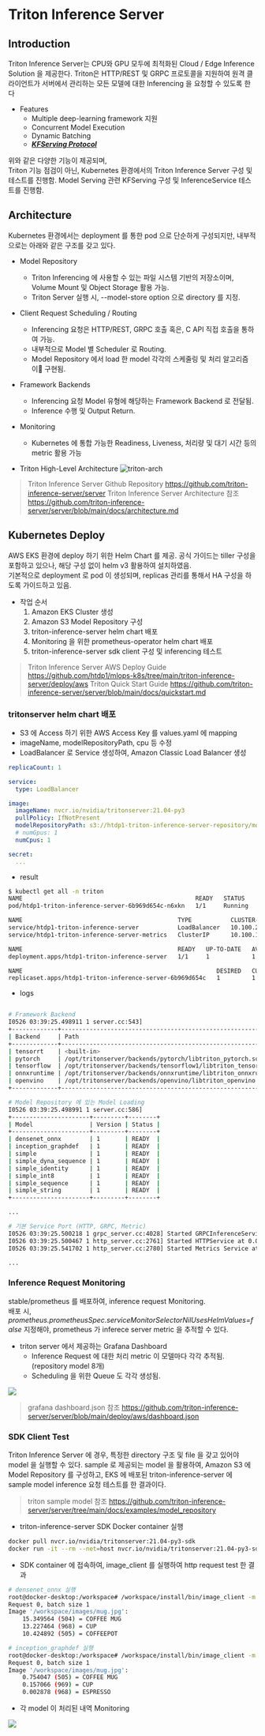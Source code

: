 # Triton Inference Server

## Introduction

Triton Inference Server는 CPU와 GPU 모두에 최적화된 Cloud / Edge Inference Solution 을 제공한다. Triton은 HTTP/REST 및 GRPC 프로토콜을 지원하여 원격 클라이언트가 서버에서 관리하는 모든 모델에 대한 Inferencing 을 요청할 수 있도록 한다

- Features
  - Multiple deep-learning framework 지원
  - Concurrent Model Execution
  - Dynamic Batching
  - *<b><u>KFServing Protocol</u></b>*

위와 같은 다양한 기능이 제공되며,  
Triton 기능 점검이 아닌, Kubernetes 환경에서의 Triton Inference Server 구성 및 테스트를 진행함.
Model Serving 관련 KFServing 구성 및 InferenceService 테스트를 진행함.

## Architecture

Kubernetes 환경에서는 deployment 를 통한 pod 으로 단순하게 구성되지만, 내부적으로는 아래와 같은 구조를 갖고 있다.

- Model Repository
  - Triton Inferencing 에 사용할 수 있는 파일 시스템 기반의 저장소이며, Volume Mount 및 Object Storage 활용 가능.
  - Triton Server 실행 시, --model-store option 으로 directory 를 지정.

- Client Request Scheduling / Routing
  - Inferencing 요청은 HTTP/REST, GRPC 호출 혹은, C API 직접 호출을 통하여 가능.
  - 내부적으로 Model 별 Scheduler 로 Routing.
  - Model Repository 에서 load 한 model 각각의 스케줄링 및 처리 알고리즘이 구현됨.

- Framework Backends
  - Inferencing 요청 Model 유형에 해당하는 Framework Backend 로 전달됨.
  - Inference 수행 및 Output Return.

- Monitoring
  - Kubernetes 에 통합 가능한 Readiness, Liveness, 처리량 및 대기 시간 등의 metric 활용 가능

- Triton High-Level Architecture
<img src="https://github.com/triton-inference-server/server/raw/main/docs/images/arch.jpg" title="triton-arch" alt="triton-arch"></img>

> Triton Inference Server Github Repository
<https://github.com/triton-inference-server/server>
> Triton Inference Server Architecture 참조
<https://github.com/triton-inference-server/server/blob/main/docs/architecture.md>


## Kubernetes Deploy

AWS EKS 환경에 deploy 하기 위한 Helm Chart 를 제공. 공식 가이드는 tiller 구성을 포함하고 있으나, 해당 구성 없이 helm v3 활용하여 설치하였음.  
기본적으로 deployment 로 pod 이 생성되며, replicas 관리를 통해서 HA 구성을 하도록 가이드하고 있음.

- 작업 순서
  1. Amazon EKS Cluster 생성
  2. Amazon S3 Model Repository 구성
  3. triton-inference-server helm chart 배포
  4. Monitoring 을 위한 prometheus-operator helm chart 배포
  5. triton-inference-server sdk client 구성 및 inferencing 테스트

> Triton Inference Server AWS Deploy Guide
<https://github.com/htdp1/mlops-k8s/tree/main/triton-inference-server/deploy/aws>
> Triton Quick Start Guide
<https://github.com/triton-inference-server/server/blob/main/docs/quickstart.md>

### tritonserver helm chart 배포
  - S3 에 Access 하기 위한 AWS Access Key 를 values.yaml 에 mapping
  - imageName, modelRepositoryPath, cpu 등 수정
  - LoadBalancer 로 Service 생성하여, Amazon Classic Load Balancer 생성

```yaml
replicaCount: 1

service:
  type: LoadBalancer

image:
  imageName: nvcr.io/nvidia/tritonserver:21.04-py3
  pullPolicy: IfNotPresent
  modelRepositoryPath: s3://htdp1-triton-inference-server-repository/model_repository
  # numGpus: 1
  numCpus: 1

secret: 
  ...

```

- result

```sh
$ kubectl get all -n triton
NAME                                                 READY   STATUS    RESTARTS   AGE
pod/htdp1-triton-inference-server-6b969d654c-n6xkn   1/1     Running   0          39m

NAME                                            TYPE           CLUSTER-IP       EXTERNAL-IP    PORT(S)                                         AGE
service/htdp1-triton-inference-server           LoadBalancer   10.100.209.89    <External-IP>   8000:31422/TCP,8001:31024/TCP,8002:30129/TCP   3h24m
service/htdp1-triton-inference-server-metrics   ClusterIP      10.100.179.240   <none>          8080/TCP   3h24m

NAME                                            READY   UP-TO-DATE   AVAILABLE   AGE
deployment.apps/htdp1-triton-inference-server   1/1     1            1           3h24m

NAME                                                       DESIRED   CURRENT   READY   AGE
replicaset.apps/htdp1-triton-inference-server-6b969d654c   1         1         1       3h24m
```

- logs
```sh

# Framework Backend
I0526 03:39:25.498911 1 server.cc:543]
+-------------+-----------------------------------------------------------------+--------+
| Backend     | Path                                                            | Config |
+-------------+-----------------------------------------------------------------+--------+
| tensorrt    | <built-in>                                                      | {}     |
| pytorch     | /opt/tritonserver/backends/pytorch/libtriton_pytorch.so         | {}     |
| tensorflow  | /opt/tritonserver/backends/tensorflow1/libtriton_tensorflow1.so | {}     |
| onnxruntime | /opt/tritonserver/backends/onnxruntime/libtriton_onnxruntime.so | {}     |
| openvino    | /opt/tritonserver/backends/openvino/libtriton_openvino.so       | {}     |
+-------------+-----------------------------------------------------------------+--------+

# Model Repository 에 있는 Model Loading
I0526 03:39:25.498991 1 server.cc:586]
+----------------------+---------+--------+
| Model                | Version | Status |
+----------------------+---------+--------+
| densenet_onnx        | 1       | READY  |
| inception_graphdef   | 1       | READY  |
| simple               | 1       | READY  |
| simple_dyna_sequence | 1       | READY  |
| simple_identity      | 1       | READY  |
| simple_int8          | 1       | READY  |
| simple_sequence      | 1       | READY  |
| simple_string        | 1       | READY  |
+----------------------+---------+--------+

...

# 기본 Service Port (HTTP, GRPC, Metric)
I0526 03:39:25.500218 1 grpc_server.cc:4028] Started GRPCInferenceService at 0.0.0.0:8001
I0526 03:39:25.500467 1 http_server.cc:2761] Started HTTPService at 0.0.0.0:8000
I0526 03:39:25.541702 1 http_server.cc:2780] Started Metrics Service at 0.0.0.0:8002

...

```

### Inference Request Monitoring

stable/prometheus 를 배포하여, inference request Monitoring.  
배포 시, *prometheus.prometheusSpec.serviceMonitorSelectorNilUsesHelmValues=false* 지정해야, prometheus 가 inferece server metric 을 추적할 수 있다.

- triton server 에서 제공하는 Grafana Dashboard
  - Inference Request 에 대한 처리 metric 이 모델마다 각각 추적됨. (repository model 8개)
  - Scheduling 을 위한 Queue 도 각각 생성됨.  

![](../../images/triton-grafana-dashboard.png)

> grafana dashboard.json 참조
<https://github.com/triton-inference-server/server/blob/main/deploy/aws/dashboard.json>


### SDK Client Test

Triton Inference Server 에 경우, 특정한 directory 구조 및 file 을 갖고 있어야 model 을 실행할 수 있다. sample 로 제공되는 model 을 활용하여, Amazon S3 에 Model Repository 를 구성하고, EKS 에 배포된 triton-inference-server 에 sample model inference 요청 테스트를 한 결과이다.

> triton sample model 참조
<https://github.com/triton-inference-server/server/tree/main/docs/examples/model_repository>

- triton-inference-server SDK Docker container 실행

```sh
docker pull nvcr.io/nvidia/tritonserver:21.04-py3-sdk
docker run -it --rm --net=host nvcr.io/nvidia/tritonserver:21.04-py3-sdk
```

- SDK container 에 접속하여, image_client 를 실행하여 http request test 한 결과

```sh
# densenet_onnx 실행
root@docker-desktop:/workspace# /workspace/install/bin/image_client -m densenet_onnx -c 3 -s INCEPTION -u <External-IP>:8000 /workspace/images/mug.jpg
Request 0, batch size 1
Image '/workspace/images/mug.jpg':
    15.349564 (504) = COFFEE MUG
    13.227464 (968) = CUP
    10.424892 (505) = COFFEEPOT

# inception_graphdef 실행
root@docker-desktop:/workspace# /workspace/install/bin/image_client -m inception_graphdef -c 3 -s INCEPTION -u <External-IP>:8000 /workspace/images/mug.jpg
Request 0, batch size 1
Image '/workspace/images/mug.jpg':
    0.754047 (505) = COFFEE MUG
    0.157066 (969) = CUP
    0.002878 (968) = ESPRESSO
```

- 각 model 이 처리된 내역 Monitoring  

![](../../images/triton-inference-testresult.png)
